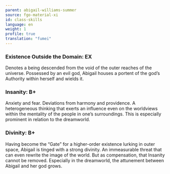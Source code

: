 ```yaml
---
parent: abigail-williams-summer
source: fgo-material-xi
id: class-skills
language: en
weight: 1
profile: true
translation: "fumei"
---
```


### Existence Outside the Domain: EX

Denotes a being descended from the void of the outer reaches of the universe. Possessed by an evil god, Abigail houses a portent of the god’s Authority within herself and wields it.

### Insanity: B+

Anxiety and fear. Deviations from harmony and providence. A heterogeneous thinking that exerts an influence even on the worldviews within the mentality of the people in one’s surroundings.
This is especially prominent in relation to the dreamworld.

### Divinity: B+

Having become the “Gate” for a higher-order existence lurking in outer space, Abigail is tinged with a strong divinity. An immeasurable threat that can even rewrite the image of the world. But as compensation, that Insanity cannot be removed.
Especially in the dreamworld, the attunement between Abigail and her god grows.
